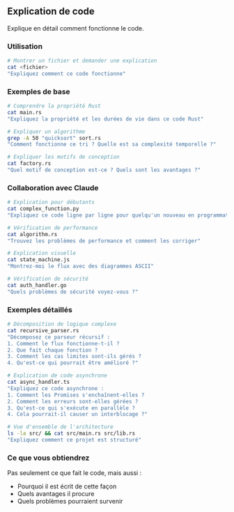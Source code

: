 ## Explication de code

Explique en détail comment fonctionne le code.

### Utilisation

```bash
# Montrer un fichier et demander une explication
cat <fichier>
"Expliquez comment ce code fonctionne"
```

### Exemples de base

```bash
# Comprendre la propriété Rust
cat main.rs
"Expliquez la propriété et les durées de vie dans ce code Rust"

# Expliquer un algorithme
grep -A 50 "quicksort" sort.rs
"Comment fonctionne ce tri ? Quelle est sa complexité temporelle ?"

# Expliquer les motifs de conception
cat factory.rs
"Quel motif de conception est-ce ? Quels sont les avantages ?"
```

### Collaboration avec Claude

```bash
# Explication pour débutants
cat complex_function.py
"Expliquez ce code ligne par ligne pour quelqu'un nouveau en programmation"

# Vérification de performance
cat algorithm.rs
"Trouvez les problèmes de performance et comment les corriger"

# Explication visuelle
cat state_machine.js
"Montrez-moi le flux avec des diagrammes ASCII"

# Vérification de sécurité
cat auth_handler.go
"Quels problèmes de sécurité voyez-vous ?"
```

### Exemples détaillés

```bash
# Décomposition de logique complexe
cat recursive_parser.rs
"Décomposez ce parseur récursif :
1. Comment le flux fonctionne-t-il ?
2. Que fait chaque fonction ?
3. Comment les cas limites sont-ils gérés ?
4. Qu'est-ce qui pourrait être amélioré ?"

# Explication de code asynchrone
cat async_handler.ts
"Expliquez ce code asynchrone :
1. Comment les Promises s'enchaînent-elles ?
2. Comment les erreurs sont-elles gérées ?
3. Qu'est-ce qui s'exécute en parallèle ?
4. Cela pourrait-il causer un interblocage ?"

# Vue d'ensemble de l'architecture
ls -la src/ && cat src/main.rs src/lib.rs
"Expliquez comment ce projet est structuré"
```

### Ce que vous obtiendrez

Pas seulement ce que fait le code, mais aussi :

- Pourquoi il est écrit de cette façon
- Quels avantages il procure
- Quels problèmes pourraient survenir

